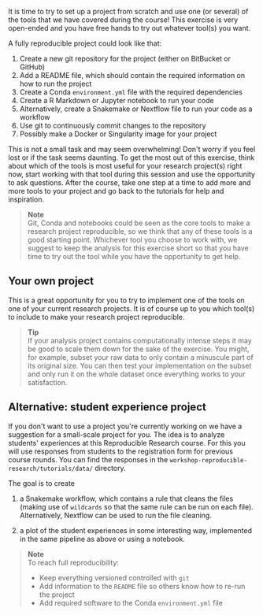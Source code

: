 It is time to try to set up a project from scratch and use one (or several)
of the tools that we have covered during the course! This exercise is very
open-ended and you have free hands to try out whatever tool(s) you want. 

A fully reproducible project could look like that:

1. Create a new git repository for the project (either on BitBucket or GitHub)
2. Add a README file, which should contain the required information on how to
   run the project
3. Create a Conda `environment.yml` file with the required dependencies
4. Create a R Markdown or Jupyter notebook to run your code
5. Alternatively, create a Snakemake or Nextflow file to run your code as 
   a workflow
6. Use git to continuously commit changes to the repository
7. Possibly make a Docker or Singularity image for your project

This is not a small task and may seem overwhelming! Don't worry if you feel
lost or if the task seems daunting. To get the most out of this exercise, 
think about which of the tools is most useful for your research project(s) 
right now, start working with that tool during this session and use the 
opportunity to ask questions. After the course, take one step at a time to
add more and more tools to your project and go back to the tutorials for 
help and inspiration.

> **Note** <br>
> Git, Conda and notebooks could be seen as the core tools to make a research 
> project reproducible, so we think that any of these tools is a good starting point. 
> Whichever tool you choose to work with, we suggest to keep the analysis for 
> this exercise short so that you have time to try out the tool while you have 
> the opportunity to get help.

## Your own project

This is a great opportunity for you to try to implement one of the tools on one 
of your current research projects. It is of course up to you which tool(s) to 
include to make your research project reproducible.

> **Tip** <br>
> If your analysis project contains computationally intense steps it may be
> good to scale them down for the sake of the exercise. You might, for
> example, subset your raw data to only contain a minuscule part of its
> original size. You can then test your implementation on the subset and only
> run it on the whole dataset once everything works to your satisfaction.

## Alternative: student experience project

If you don't want to use a project you're currently working on we have
a suggestion for a small-scale project for you. The idea is to analyze students'
experiences at this Reproducible Research course. For this you will use
responses from students to the registration form for previous course rounds. You
can find the responses in the `workshop-reproducible-research/tutorials/data/`
directory. 

The goal is to create 

1. a Snakemake workflow, which contains a rule that cleans the files (making 
   use of `wildcards` so that the same rule can be run on each file). Alternatively,
   Nextflow can be used to run the file cleaning.

2. a plot of the student experiences in some interesting way, implemented in
   the same pipeline as above or using a notebook.


> **Note** <br>
> To reach full reproducibility:
>
> * Keep everything versioned controlled with `git`
> * Add information to the `README` file so others know how to re-run 
>   the project
> * Add required software to the Conda `environment.yml` file
